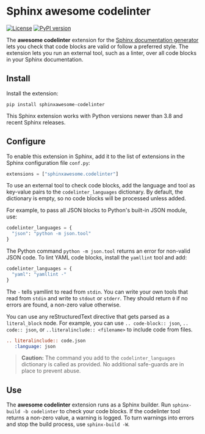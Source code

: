 # Sphinx awesome codelinter

[![License](https://img.shields.io/github/license/kai687/sphinxawesome-codelinter?color=blue&style=for-the-badge)](https://github.com/kai687/sphinxawesome-codelinter/blob/main/LICENSE)
[![PyPI version](https://img.shields.io/pypi/v/sphinxawesome-codelinter?style=for-the-badge)](https://pypi.org/project/sphinxawesome-codelinter)

The **awesome codelinter** extension for the
[Sphinx documentation generator](https://www.sphinx-doc.org) lets you check that code
blocks are valid or follow a preferred style. The extension lets you run an external
tool, such as a linter, over all code blocks in your Sphinx documentation.

## Install

Install the extension:

```console
pip install sphinxawesome-codelinter
```

This Sphinx extension works with Python versions newer than 3.8 and recent Sphinx
releases.

## Configure

To enable this extension in Sphinx, add it to the list of extensions in the Sphinx
configuration file `conf.py`:

```python
extensions = ["sphinxawesome.codelinter"]
```

To use an external tool to check code blocks, add the language and tool as key-value
pairs to the `codelinter_languages` dictionary. By default, the dictionary is empty, so
no code blocks will be processed unless added.

For example, to pass all JSON blocks to Python's built-in JSON module, use:

```python
codelinter_languages = {
  "json": "python -m json.tool"
}
```

The Python command `python -m json.tool` returns an error for non-valid JSON code. To
lint YAML code blocks, install the `yamllint` tool and add:

```python
codelinter_languages = {
  "yaml": "yamllint -"
}
```

The `-` tells yamllint to read from `stdin`. You can write your own tools that read from
`stdin` and write to `stdout` or `stderr`. They should return `0` if no errors are
found, a non-zero value otherwise.

You can use any reStructuredText directive that gets parsed as a `literal_block` node.
For example, you can use `.. code-block:: json`, `.. code:: json`, or
`..literalinclude:: <filename>` to include code from files.

```rst
.. literalinclude:: code.json
   :language: json
```

> **Caution:** The command you add to the `codelinter_languages` dictionary is called as
> provided. No additional safe-guards are in place to prevent abuse.

## Use

The **awesome codelinter** extension runs as a Sphinx builder. Run
`sphinx-build -b codelinter` to check your code blocks. If the codelinter tool returns a
non-zero value, a warning is logged. To turn warnings into errors and stop the build
process, use `sphinx-build -W`.
